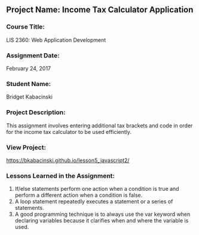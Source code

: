 ## Project Name:  Income Tax Calculator Application

### Course Title:
LIS 2360:  Web Application Development

### Assignment Date:  
February 24, 2017

### Student Name:  
Bridget Kabacinski

### Project Description:
This assignment involves entering additional tax brackets and code in order for the income tax calculator to be used efficiently.

### View Project:
https://bkabacinski.github.io/lesson5_javascript2/

### Lessons Learned in the Assignment:
1. If/else statements perform one action when a condition is true and perform a different action when a condition is false.
2. A loop statement repeatedly executes a statement or a series of statements.
3. A good programming technique is to always use the var keyword when declaring variables because it clarifies when and where the variable is used.
